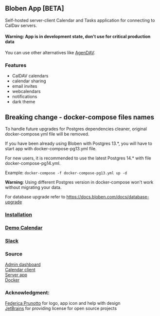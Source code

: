 ## Bloben App [BETA]

Self-hosted server-client Calendar and Tasks application for connecting to CalDav servers.

#### Warning: App is in development state, don't use for critical production data
You can use other alternatives like <a href=https://github.com/agendav/agendav>AgenDAV</a>.

### Features
- CalDAV calendars
- calendar sharing
- email invites
- webcalendars
- notifications
- dark theme

## Breaking change - docker-compose files names
To handle future upgrades for Postgres dependencies cleaner, original docker-compose.yml file will be removed.

If you have been already using Bloben with Postgres 13.*, you will have to start app with docker-compose-pg13.yml file.

For new users, it is recommended to use the latest Postgres 14.* with file docker-compose-pg14.yml.

Example:
``docker-compose -f docker-compose-pg13.yml up -d``

**Warning**: Using different Postgres version in docker-compose won't work without migrating your data.

For database upgrade refer to https://docs.bloben.com/docs/database-upgrade

###

### <a href =https://docs.bloben.com/docs/intro>Installation</a><br>
### <a href ='https://demo.bloben.com/api/app/v1/auth/login-demo?username=demo&password=Bg8v16a4q7gvC&redirect=https://demo.bloben.com/calendar?demo=true'>Demo Calendar</a><br>

### <a href ='https://join.slack.com/t/bloben-app/shared_invite/zt-14jiw74ua-LgQfkMwqf7NY64xGtTB3fg'>Slack</a><br>

###
### Source
<a href =https://github.com/nibdo/bloben-admin>Admin dashboard</a><br>
<a href =https://github.com/nibdo/bloben-calendar>Calendar client</a><br>
<a href =https://github.com/nibdo/bloben-api>Server app</a><br>
<a href =https://hub.docker.com/u/bloben>Docker</a><br>

###
### Acknowledgment:
<a href =https://www.behance.net/federicaprunotto>Federica Prunotto</a> for logo, app icon and help with design <br>
<a href =https://jb.gg/OpenSourceSupport>JetBrains</a> for providing license for open source projects
